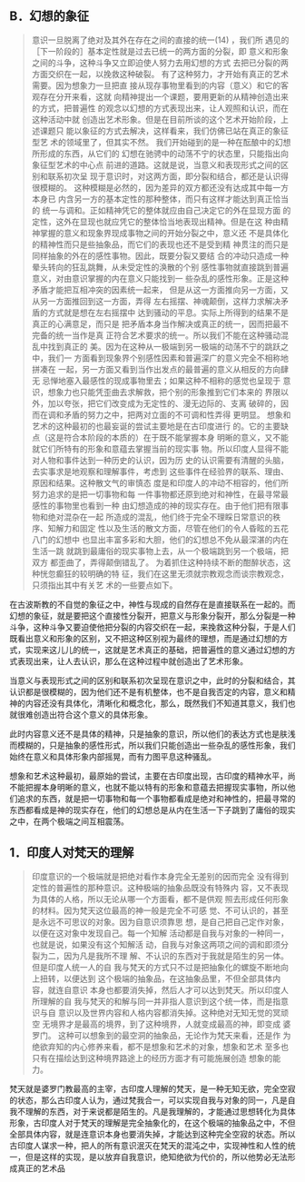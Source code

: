 <h2>B．幻想的象征</h2><blockquote data-pid="9zuKP1OU">意识⼀旦脱离了绝对及其外在存在之间的直接的统⼀(14) ，我们所 遇⻅的［下⼀阶段的］基本定性就是过去已统⼀的两⽅⾯的分裂，即 意义和形象之间的⽃争，这种⽃争⼜⽴即迫使⼈努⼒去⽤幻想的⽅式 去把已分裂的两⽅⾯交织在⼀起，以挽救这种破裂。 有了这种努⼒，才开始有真正的艺术需要。因为想象⼒⼀旦把直 接从现存事物⾥看到的内容（意义）和它的客观存在分开来看，这就 向精神提出⼀个课题，要⽤更新的从精神创造出来的⽅式，把普遍性 的观念以幻想的⽅式表现出来，让⼈观照和认识，⽽在这种活动中就 创造出艺术形象。但是在⽬前所谈的这个艺术开始阶段，上述课题只 能以象征的⽅式去解决，这样看来，我们仿佛已站在真正的象征型艺 术的领域⾥了，但其实不然。 我们开始碰到的是⼀种在酝酿中的幻想所形成的东⻄，从它们的 幻想在驰骋中的动荡不宁的状态⾥，只能指出向象征型艺术的中⼼点 前进的道路。这就是说，当意义和表现形式之间的区别和联系初次呈 现于意识时，对这两⽅⾯，即分裂和结合，都还是认识得很模糊的。 这种模糊是必然的，因为差异的双⽅都还没有达成其中每⼀⽅本⾝已 内含另⼀⽅的基本定性的那种整体，⽽只有这样才能达到真正恰当的 统⼀与调和。正如精神凭它的整体就应由⾃⼰决定它的外在显现⽅⾯ 的定性，这外在显现也就应凭它的整体恰当地表现出精神。但是在这 种由精神掌握的意义和现象界现成事物之间的开始分裂之中，意义还 不是具体化的精神性⽽只是些抽象品，⽽它们的表现也还不是受到精 神贯注的⽽只是同样抽象的外在的感性事物。因此，既要分裂⼜要结 合的冲动只造成⼀种晕头转向的狂乱跳舞，从未受定性的涣散的个别 感性事物就直接跳到普遍意义，对由意识掌握的内在意义只能找到⼀ 些杂乱的感性形象。正是这种⽭盾才能把互相冲突的因素统⼀起来， 但是从这⼀⽅⾯推向另⼀⽅⾯，⼜从另⼀⽅⾯推回到这⼀⽅⾯，弄得 左右摇摆、神魂颠倒，这样⼒求解决⽭盾的⽅式就是想在左右摇摆中 达到骚动的平息。实际上所得到的结果不是真正的⼼满意⾜，⽽只是 把⽭盾本⾝当作解决或真正的统⼀，因⽽把最不完备的统⼀当作是真 正符合艺术要求的统⼀。所以我们不能在这种骚动混乱中找到真正的 美。因为在这种从⼀极端到另⼀极端的动荡不宁的跳跃之中，我们⼀ ⽅⾯看到现象界个别感性因素和普遍深⼴的意义完全不相称地拼凑在 ⼀起，另⼀⽅⾯⼜看到当作出发点的最普遍的意义从相反的⽅向肆⽆ 忌惮地塞⼊最感性的现成事物⾥去；如果这种不相称的感觉也呈现于 意识，想象⼒也只能凭歪曲去求解救，把个别的形象推到它们本来的 界限以外，加以夸张，把它们改变成为⽆定性的、漫⽆边际的、⽀离 破碎的，因⽽在调和⽭盾的努⼒之中，把两对⽴⾯的不可调和性弄得 更明显。 想象和艺术的这种最初的也最妄诞的尝试主要地是在古印度进⾏ 的。它的主要缺点（这是符合本阶段的本质的）在于既不能掌握本⾝ 明晰的意义，⼜不能就它们所特有的形象和意蕴去掌握当前的现实事 物。所以印度⼈显得不能对⼈物和事件达到⼀种历史的认识，因为历 史的认识需要有清醒的头脑，去实事求是地观察和理解事件，考虑到 这些事件在经验界的联系、理由、原因和结果。这种散⽂⽓的审慎态 度是和印度⼈的冲动不相容的，他们所努⼒追求的是把⼀切事物和每 ⼀件事物都还原到绝对和神性，在最寻常最感性的事物⾥也看到⼀种 由幻想造成的神的现实存在。由于他们把有限事物和绝对混杂在⼀起 所造成的混乱，他们终于完全不理睬⽇常意识的秩序、知解⼒和固定 性以及⽣活的散⽂⽅⾯，尽管在他们的令⼈昏眩的五花⼋门的幻想中 也显出丰富多彩和⼤胆，他们的幻想总不免从最深湛的内在⽣活⼀跳 就跳到最庸俗的现实事物上去，从⼀个极端跳到另⼀个极端，把双⽅ 都歪曲了，弄得颠倒错乱了。 为着抓住这种持续不断的酣醉状态，这种恍忽癫狂的较明确的特 征，我们在这⾥⽆须就宗教观念⽽谈宗教观念，只须指出其中有关艺 术的⼀些要点如下。</blockquote><p data-pid="6PrmSJSj">在古波斯教的不自觉的象征之中，神性与现成的自然存在是直接联系在一起的。而幻想的象征，就是要把这个直接性分裂开，把意义与形象分裂开，那么分裂是一种斗争，这种斗争又要迫使他把分裂的内容交织在一起，来挽救这种分裂，于是人们既看出意义和形象的区别，又不把这种区别视为最终的理想，而是通过幻想的方式，实现来这儿儿的统一，这就是艺术真正的基础，把普遍性的意义通过幻想的方式表现出来，让人去认识，那么在这种过程中就创造出了艺术形象。</p><p data-pid="uDVRUjl7">当意义与表现形式之间的区别和联系初次呈现在意识之中，此时的分裂和结合，其认识都是很模糊的，因为他们还不是有机整体，也不是自我否定的内容，意义和精神的内容还没有具体化，清晰化和概念化，那么，既然我们不知道其意义，我们也就很难创造出符合这个意义的具体形象。</p><p data-pid="aQgLTq4j">此时内容意义还不是具体的精神，只是抽象的意识，所以他们的表达方式也是肤浅而模糊的，只是抽象的感性形式，所以我们只能创造出一些杂乱的感性形象，我们始终在意义和具体形象内部摇晃，而有力图平息这种骚乱。</p><p data-pid="h1glsJMd">想象和艺术这种最初，最原始的尝试，主要在古印度出现，古印度的精神水平，尚不能把握本身明晰的意义，也就不能以特有的形象和意蕴去把握现实事物，所以他们追求的东西，就是把一切事物和每一个事物都看成是绝对和神性的，把最寻常的东西都看成是神的现实存在，他们的幻想总是从内在生活一下子跳到了庸俗的现实之中，在两个极端之间互相震荡。</p><h2>1．印度⼈对梵天的理解</h2><blockquote data-pid="PXt55bz2">印度意识的⼀个极端就是把绝对看作本⾝完全⽆差别的因⽽完全 没有得到定性的普遍性的那种意识。这种极端的抽象品既没有特殊内 容，⼜不表现为具体的⼈格，所以⽆论从哪⼀个⽅⾯看，都不是供观 照去形成任何形象的材料。因为梵天这位最⾼的神⼀般是完全不可感 觉、不可认识的，甚⾄是永远不可思议的对象。因为⾃意识须靠思 想，是⾃⼰把⾃⼰定作对象，以便在这对象中发现⾃⼰。每⼀个知解 活动都是⾃我与对象的⼀种同⼀，也就是说，如果没有这个知解活 动，⾃我与对象这两项之间的调和即须分裂为⼆，因为凡是我所不理 解、不认识的东⻄对于我就是陌⽣的另⼀体。但是印度⼈统⼀⼈的⾃ 我与梵天的⽅式只不过是把抽象化的螺旋不断地向上扭转，以便达到 这个极端的抽象品，在这抽象品⾥，不但全部具体内容，就连⾃意识 本⾝也都要消失掉，然后⼈才可以达到梵天。所以印度⼈所理解的⾃ 我与梵天的和解与同⼀并⾮指⼈意识到这个统⼀体，⽽是指意识与⾃ 意识以及世界内容和⼈格内容都消失掉。这种绝对⽆知⽆觉的冥顽空 ⽆境界才是最⾼的境界，到了这种境界，⼈就变成最⾼的神，即变成 婆罗门。 这种可以想象到的最空洞的抽象品，⽆论作为梵天来看，还是作 为绝欲弃知的内⼼修养来看，都不是想象和艺术的对象，想象和艺术 ⾄多也只有在描绘达到这种境界路途上的经历⽅⾯才有可能施展创造 想象的能⼒。 </blockquote><p data-pid="EmsqTJ0u">梵天就是婆罗门教最高的主宰，古印度人理解的梵天，是一种无知无欲，完全空寂的状态，那么古印度人认为，通过梵我合一，可以实现自我与对象的同一，凡是自我不理解的东西，对于来说都是陌生的。凡是我理解的，才能通过思想转化为具体形象，古印度人对于梵天的理解是完全抽象化的，在这个极端的抽象品之中，不但全部具体内容，就是连意识本身也要消失掉，才能达到这种完全空寂的状态。所以古印度人谋求一种，把人的所有意识泯灭在梵天的混沌之中，实现神性和人性的统一，但是这样的实现，是以放弃自我意识，绝知绝欲为代价的，所以他势必无法形成真正的艺术品</p><p></p>